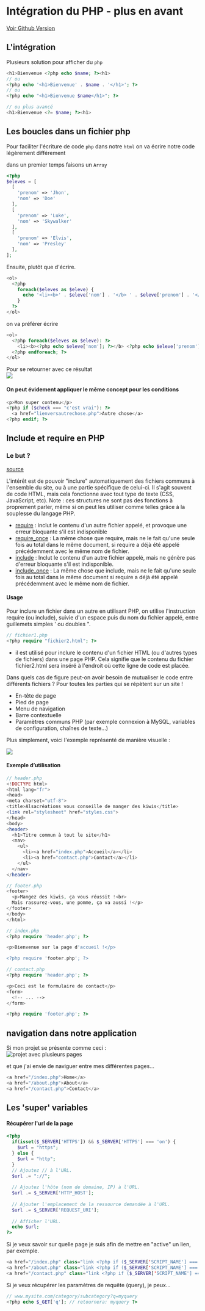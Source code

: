 # Intégration du PHP - plus en avant

[Voir Github Version](https://github.com/Poulycroc/lessons-isfsc/blob/master/courses/03__html_php-plus-en-avant.md)

## L'intégration
Plusieurs solution pour afficher du `php`
```php
<h1>Bienvenue <?php echo $name; ?><h1>
// ou
<?php echo '<h1>Bienvenue' . $name . '</h1>'; ?>
// ou
<?php echo "<h1>Bienvenue $name</h1>"; ?>

// ou plus avancé
<h1>Bienvenue <?= $name; ?><h1>
```

## Les boucles dans un fichier php

Pour faciliter l'écriture de code `php` dans notre `html` on va écrire notre code légèrement différement 

dans un premier temps faisons un `Array`
```php
<?php
$eleves = [
  [
    'prenom' => 'Jhon',
    'nom' => 'Doe'
  ],
  [
    'prenom' => 'Luke',
    'nom' => 'Skywalker'
  ],
  [
    'prenom' => 'Elvis',
    'nom' => 'Presley'
  ],
];
```

Ensuite, plutôt que d'écrire.
```php
<ol>
  <?php 
    foreach($eleves as $eleve) {
      echo '<li><b>' . $eleve['nom'] . '</b> ' . $eleve['prenom'] . '</li>';
    }
  ?>
</ol>
```
on va préférer écrire 
```php
<ol>
  <?php foreach($eleves as $eleve): ?>
    <li><b><?php echo $eleve['nom']; ?></b> <?php echo $eleve['prenom']; ?></li>
  <?php endforeach; ?>
</ol>
```
Pour se retourner avec ce résultat<br/>
<img src="https://raw.githubusercontent.com/Poulycroc/lessons-isfsc/master/courses/.screenshots/Screenshot 2022-10-23 at 16.36.06.png" />

#### On peut évidement appliquer le même concept pour les conditions
```php
<p>Mon super contenu</p>
<?php if ($check === "c'est vrai"): ?>
  <a href="lienversautrechose.php">Autre chose</a>
<?php endif; ?>
```

## Include et require en PHP 

### Le but ?
[source](https://www.alsacreations.com/article/lire/254-le-point-sur-la-fonction-include-php.html)


L'intérêt est de pouvoir "inclure" automatiquement des fichiers communs à l'ensemble du site, ou à une partie spécifique de celui-ci. Il s'agit souvent de code HTML, mais cela fonctionne avec tout type de texte (CSS, JavaScript, etc). Note : ces structures ne sont pas des fonctions à proprement parler, même si on peut les utiliser comme telles grâce à la souplesse du langage PHP.

<ul>
	<li>
		<a href="http://php.net/manual/fr/function.require.php">require</a>&nbsp;: inclut le contenu d'un autre fichier appelé, et provoque une erreur bloquante s'il est indisponible</li>
	<li>
		<a href="http://php.net/manual/fr/function.require-once.php">require_once</a>&nbsp;: La même chose que require, mais ne le fait qu'une seule fois au total dans le même document, si require a déjà été appelé précédemment avec le même nom de fichier.</li>
	<li>
		<a href="http://php.net/manual/fr/function.include.php">include</a>&nbsp;:&nbsp;Inclut le contenu d'un autre fichier appelé, mais ne génère pas d'erreur bloquante s'il est indisponible.</li>
	<li>
		<a href="http://php.net/manual/fr/function.include-once.php">include_once</a>&nbsp;: La même chose que include, mais ne le fait qu'une seule fois au total dans le même document si require a déjà été appelé précédemment avec le même nom de fichier.</li>
</ul>

#### Usage
Pour inclure un fichier dans un autre en utilisant PHP, on utilise l'instruction require (ou include), suivie d'un espace puis du nom du fichier appelé, entre guillemets simples ' ou doubles ".

```php
// fichier1.php
<?php require "fichier2.html"; ?>
```

- il est utilisé pour inclure le contenu d'un fichier HTML (ou d'autres types de fichiers) dans une page PHP. Cela signifie que le contenu du fichier fichier2.html sera inséré à l'endroit où cette ligne de code est placée.

Dans quels cas de figure peut-on avoir besoin de mutualiser le code entre différents fichiers ? Pour toutes les parties qui se répètent sur un site !

<ul>
	<li>En-tête de page</li>
	<li>Pied de page</li>
	<li>Menu de navigation</li>
	<li>Barre contextuelle</li>
	<li>Paramètres communs PHP (par exemple connexion à MySQL, variables de configuration, chaînes de texte...)</li>
</ul>

Plus simplement, voici l'exemple représenté de manière visuelle :

<img src="https://www.alsacreations.com/xmedia/doc/original/php-require.png" />


#### Exemple d’utilisation

```php
// header.php
<!DOCTYPE html>
<html lang="fr">
<head>
<meta charset="utf-8">
<title>Alsacréations vous conseille de manger des kiwis</title>
<link rel="stylesheet" href="styles.css">
</head>
<body>
<header>
  <h1>Titre commun à tout le site</h1>
  <nav>
    <ul>
      <li><a href="index.php">Accueil</a></li>
      <li><a href="contact.php">Contact</a></li>
    </ul>
  </nav>
</header>
```

```php
// footer.php
<footer>
  <p>Mangez des kiwis, ça vous réussit !<br>
  Mais rassurez-vous, une pomme, ça va aussi !</p>
</footer>
</body>
</html>

```
```php
// index.php
<?php require 'header.php'; ?>

<p>Bienvenue sur la page d'accueil !</p>

<?php require 'footer.php'; ?>
```

```php
// contact.php
<?php require 'header.php'; ?>

<p>Ceci est le formulaire de contact</p>
<form>
  <!-- ... -->
</form>

<?php require 'footer.php'; ?>
```

## navigation dans notre application 
Si mon projet se présente comme ceci :<br>
<img alt="projet avec plusieurs pages" src="https://raw.githubusercontent.com/Poulycroc/lessons-isfsc/master/courses/.screenshots/Screenshot 2022-10-23 at 17.14.41.png" />

et que j'ai envie de naviguer entre mes différentes pages...

```php
<a href="/index.php">Home</a>
<a href="/about.php">About</a>
<a href="/contact.php">Contact</a>
```

## Les 'super' variables

#### Récupérer l'url de la page
```php
<?php 
  if(isset($_SERVER['HTTPS']) && $_SERVER['HTTPS'] === 'on') { 
    $url = "https"; 
  } else {
    $url = "http"; 
  }
  // Ajoutez // à l'URL.
  $url .= "://"; 
    
  // Ajoutez l'hôte (nom de domaine, IP) à l'URL.
  $url .= $_SERVER['HTTP_HOST']; 
    
  // Ajouter l'emplacement de la ressource demandée à l'URL.
  $url .= $_SERVER['REQUEST_URI']; 
      
  // Afficher l'URL.
  echo $url; 
?>
```

Si je veux savoir sur quelle page je suis afin de mettre en "active" un lien, par exemple.
```php
<a href="/index.php" class="link <?php if ($_SERVER['SCRIPT_NAME'] === '/index.php'): ?>active<?php endif; ?>">Home</a>
<a href="/about.php" class="link <?php if ($_SERVER['SCRIPT_NAME'] === '/about.php'): ?>active<?php endif; ?>">About</a>
<a href="/contact.php" class="link <?php if ($_SERVER['SCRIPT_NAME'] === '/contact.php'): ?>active<?php endif; ?>">Contact</a>

```

Si je veux récupérer les paramètres de requête (query), je peux...
```php
// www.mysite.com/category/subcategory?q=myquery
<?php echo $_GET['q']; // retournera: myquery ?>
```

